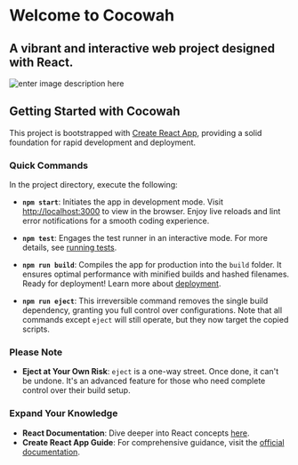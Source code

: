 
# Welcome to **Cocowah**
## A vibrant and interactive web project designed with React.
![enter image description here](https://onedrive.live.com/embed?resid=1656BB0C87C6BA8!254017&authkey=!AG2ulSzeo1iuB1w&width=1993&height=1161)
## Getting Started with Cocowah

This project is bootstrapped with [Create React App](https://github.com/facebook/create-react-app), providing a solid foundation for rapid development and deployment.

### Quick Commands

In the project directory, execute the following:

-   **`npm start`**: Initiates the app in development mode. Visit [http://localhost:3000](http://localhost:3000/) to view in the browser. Enjoy live reloads and lint error notifications for a smooth coding experience.
    
-   **`npm test`**: Engages the test runner in an interactive mode. For more details, see [running tests](https://facebook.github.io/create-react-app/docs/running-tests).
    
-   **`npm run build`**: Compiles the app for production into the `build` folder. It ensures optimal performance with minified builds and hashed filenames. Ready for deployment! Learn more about [deployment](https://facebook.github.io/create-react-app/docs/deployment).
    
-   **`npm run eject`**: This irreversible command removes the single build dependency, granting you full control over configurations. Note that all commands except `eject` will still operate, but they now target the copied scripts.
    

### Please Note

-   **Eject at Your Own Risk**: `eject` is a one-way street. Once done, it can't be undone. It's an advanced feature for those who need complete control over their build setup.

### Expand Your Knowledge

-   **React Documentation**: Dive deeper into React concepts [here](https://reactjs.org/).
-   **Create React App Guide**: For comprehensive guidance, visit the [official documentation](https://facebook.github.io/create-react-app/docs/getting-started).
